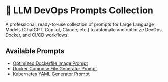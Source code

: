 # 🧠 LLM DevOps Prompts Collection

A professional, ready-to-use collection of prompts for Large Language Models (ChatGPT, Copilot, Claude, etc.) to automate and optimize DevOps, Docker, and CI/CD workflows.

## Available Prompts

- [Optimized Dockerfile Image Prompt](./prompts/DOCKER_IMAGE_OPTIMIZATION_PROMPT.md)
- [Docker Compose File Generator Prompt](./prompts/DOCKER_COMPOSE_PROMPT.md)
- [Kubernetes YAML Generator Prompt](./prompts/KUBERNETES_OPTIMIZED_PROMPT.md)
